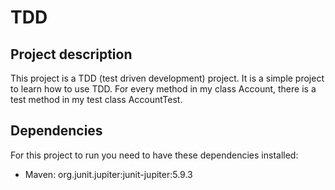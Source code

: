 # TDD
## Project description
This project is a TDD (test driven development) project. It is a simple project to learn how to use TDD.
For every method in my class Account, there is a test method in my test class AccountTest.

## Dependencies
For this project to run you need to have these dependencies installed:
- Maven: org.junit.jupiter:junit-jupiter:5.9.3


